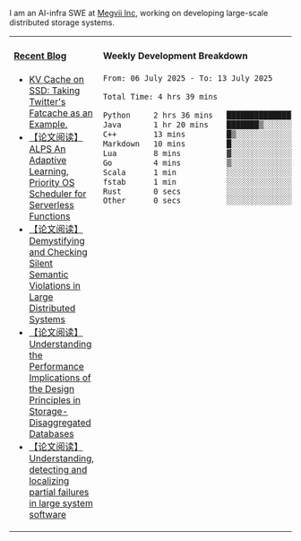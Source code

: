 I am an AI-infra SWE at [Megvii Inc](https://en.megvii.com/), working on developing large-scale distributed storage systems.

<table width="960px">
<tr>
<td valign="top" width="50%">

#### <a href="https://www.kongjun18.me" target="_blank">Recent Blog</a>

<!-- BLOG-POST-LIST:START -->
- [KV Cache on SSD: Taking Twitter&#39;s Fatcache as an Example.](https://kongjun18.github.io/posts/kv-cache-on-disk-taking-twitters-fatcache-as-an-example/)
- [【论文阅读】ALPS An Adaptive Learning, Priority OS Scheduler for Serverless Functions](https://kongjun18.github.io/posts/alps-an-adaptive-learning-priority-os-scheduler-for-serverless-functions/)
- [【论文阅读】Demystifying and Checking Silent Semantic Violations in Large Distributed Systems](https://kongjun18.github.io/posts/demystifying-and-checking-silent-semantic-violations-in-large-distributed-systems/)
- [【论文阅读】Understanding the Performance Implications of the Design Principles in Storage-Disaggregated Databases](https://kongjun18.github.io/posts/understanding-the-performance-implications-of-the-design-principles-in-storage-disaggregated-databases/)
- [【论文阅读】Understanding, detecting and localizing partial failures in large system software](https://kongjun18.github.io/posts/understanding-detecting-and-localizing-partial-failures-in-large-system-software/)
<!-- BLOG-POST-LIST:END -->

</td>
<td valign="top" width="50%">

#### Weekly Development Breakdown

<!--START_SECTION:waka-->

```txt
From: 06 July 2025 - To: 13 July 2025

Total Time: 4 hrs 39 mins

Python     2 hrs 36 mins   ██████████████░░░░░░░░░░░   56.00 %
Java       1 hr 20 mins    ███████▒░░░░░░░░░░░░░░░░░   28.92 %
C++        13 mins         █▒░░░░░░░░░░░░░░░░░░░░░░░   04.68 %
Markdown   10 mins         █░░░░░░░░░░░░░░░░░░░░░░░░   03.80 %
Lua        8 mins          ▓░░░░░░░░░░░░░░░░░░░░░░░░   03.04 %
Go         4 mins          ▒░░░░░░░░░░░░░░░░░░░░░░░░   01.67 %
Scala      1 min           ░░░░░░░░░░░░░░░░░░░░░░░░░   00.55 %
fstab      1 min           ░░░░░░░░░░░░░░░░░░░░░░░░░   00.45 %
Rust       0 secs          ░░░░░░░░░░░░░░░░░░░░░░░░░   00.35 %
Other      0 secs          ░░░░░░░░░░░░░░░░░░░░░░░░░   00.21 %
```

<!--END_SECTION:waka-->
</td>
</tr>

</table>
